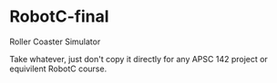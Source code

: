 # RobotC-final

Roller Coaster Simulator

Take whatever, just don't copy it directly for any APSC 142 project or equivilent RobotC course.
